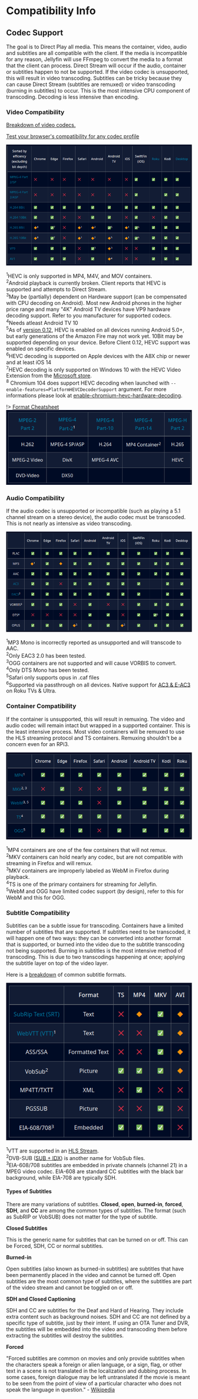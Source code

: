 # Compatibility Info

## Codec Support

The goal is to Direct Play all media. This means the container, video, audio and subtitles are all compatible with the client. If the media is incompatible for any reason, Jellyfin will use FFmpeg to convert the media to a format that the client can process. Direct Stream will occur if the audio, container or subtitles happen to not be supported. If the video codec is unsupported, this will result in video transcoding. Subtitles can be tricky because they can cause Direct Stream (subtitles are remuxed) or video transcoding (burning in subtitles) to occur. This is the most intensive CPU component of transcoding. Decoding is less intensive than encoding.


### Video Compatibility

[Breakdown of video codecs.](https://developer.mozilla.org/en-US/docs/Web/Media/Formats/Video_codecs)

[Test your browser's compatibility for any codec profile](https://cconcolato.github.io/media-mime-support/)

![video codec compatibility](_media/video-codec-compatibility.png)

<sup>1</sup>HEVC is only supported in MP4, M4V, and MOV containers.  
<sup>2</sup>Android playback is currently broken. Client reports that HEVC is supported and attempts to Direct Stream.  
<sup>3</sup>May be (partially) dependent on Hardware support (can be compensated with CPU decoding on Android). Most new Android phones in the higher price range and many "4K" Android TV devices have VP9 hardware decoding support. Refer to you manufacturer for supported codecs.  
<sup>4</sup>Needs atleast Android TV 10  
<sup>5</sup>As of [version 0.12](https://github.com/jellyfin/jellyfin-androidtv/pull/671), HEVC is enabled on all devices running Android 5.0+, but early generations of the Amazon Fire may not work yet. 10Bit may be supported depending on your device. Before Client 0.12, HEVC support was enabled on specific devices.  
<sup>6</sup>HEVC decoding is supported on Apple devices with the A8X chip or newer and at least iOS 14  
<sup>7</sup>HEVC decoding is only supported on Windows 10 with the HEVC Video Extension from the [Microsoft store](https://www.microsoft.com/store/productId/9NMZLZ57R3T7).  
<sup>8</sup> Chromium 104 does support HEVC decoding when launched with `--enable-features=PlatformHEVCDecoderSupport` argument. For more informations please look at [enable-chromium-hevc-hardware-decoding](https://github.com/StaZhu/enable-chromium-hevc-hardware-decoding#readme).

!> [Format Cheatsheet](https://en.wikipedia.org/wiki/MPEG-4#MPEG-4_Parts)
![Format Cheatsheet](_media/format-cheatsheet.png)


### Audio Compatibility

If the audio codec is unsupported or incompatible (such as playing a 5.1 channel stream on a stereo device), the audio codec must be transcoded. This is not nearly as intensive as video transcoding.

![audio codec compatibility](_media/audio-codec-compatibility.png)

<sup>1</sup>MP3 Mono is incorrectly reported as unsupported and will transcode to AAC.  
<sup>2</sup>Only EAC3 2.0 has been tested.  
<sup>3</sup>OGG containers are not supported and will cause VORBIS to convert.  
<sup>4</sup>Only DTS Mono has been tested.  
<sup>5</sup>Safari only supports opus in .caf files  
<sup>6</sup>Supported via passthrough on all devices. Native support for [AC3 & E-AC3](https://www.atsc.org/wp-content/uploads/2015/03/A52-201212-17.pdf) on Roku TVs & Ultra.


### Container Compatibility

If the container is unsupported, this will result in remuxing. The video and audio codec will remain intact but wrapped in a supported container. This is the least intensive process. Most video containers will be remuxed to use the HLS streaming protocol and TS containers. Remuxing shouldn't be a concern even for an RPi3.

![container compatibility](_media/container-compatibility.png)

<sup>1</sup>MP4 containers are one of the few containers that will not remux.  
<sup>2</sup>MKV containers can hold nearly any codec, but are not compatible with streaming in Firefox and will remux.  
<sup>3</sup>MKV containers are improperly labeled as WebM in Firefox during playback.  
<sup>4</sup>TS is one of the primary containers for streaming for Jellyfin.  
<sup>5</sup>WebM and OGG have limited codec support (by design), refer to this for WebM and this for OGG.

### Subtitle Compatibility

Subtitles can be a subtle issue for transcoding. Containers have a limited number of subtitles that are supported. If subtitles need to be transcoded, it will happen one of two ways: they can be converted into another format that is supported, or burned into the video due to the subtitle transcoding not being supported. Burning in subtitles is the most intensive method of transcoding. This is due to two transcodings happening at once; applying the subtitle layer on top of the video layer.

Here is a [breakdown](https://www.afterdawn.com/guides/archive/subtitle_formats_explained.cfm) of common subtitle formats.

![subtitle codec compatibility](_media/subtitle-codec-compatibility.png)

<sup>1</sup>VTT are supported in an [HLS Stream](https://helpx.adobe.com/adobe-media-server/dev/webvtt-subtitles-captions.html).  
<sup>2</sup>DVB-SUB ([SUB + IDX](https://forum.videohelp.com/threads/261451-Difference-between-SUB-and-IDX-file)) is another name for VobSub files.  
<sup>3</sup>EIA-608/708 subtitles are embedded in private channels (channel 21) in a MPEG video codec. EIA-608 are standard CC subtitles with the black bar background, while EIA-708 are typically SDH.

#### Types of Subtitles

There are many variations of subtitles. **Closed**, **open**, **burned-in**, **forced**, **SDH**, and **CC** are among the common types of subtitles. The format (such as SubRIP or VobSUB) does not matter for the type of subtitle.

**Closed Subtitles**

This is the generic name for subtitles that can be turned on or off. This can be Forced, SDH, CC or normal subtitles.

**Burned-in**

Open subtitles (also known as burned-in subtitles) are subtitles that have been permanently placed in the video and cannot be turned off. Open subtitles are the most common type of subtitles, where the subtitles are part of the video stream and cannot be toggled on or off.

**SDH and Closed Captioning**

SDH and CC are subtitles for the Deaf and Hard of Hearing. They include extra content such as background noises. SDH and CC are not defined by a specific type of subtitle, just by their intent. If using an OTA Tuner and DVR, the subtitles will be embedded into the video and transcoding them before extracting the subtitles will destroy the subtitles.

**Forced**

"Forced subtitles are common on movies and only provide subtitles when the characters speak a foreign or alien language, or a sign, flag, or other text in a scene is not translated in the localization and dubbing process. In some cases, foreign dialogue may be left untranslated if the movie is meant to be seen from the point of view of a particular character who does not speak the language in question." - [Wikipedia](https://en.wikipedia.org/wiki/Subtitles#Categories)